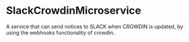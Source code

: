 # SlackCrowdinMicroservice
A service that can send notices to SLACK when CROWDIN is updated, by using the webhooks functionality of crowdin.

